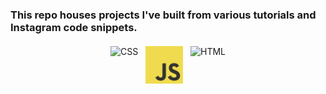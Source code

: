 ### This repo houses projects I've built from various tutorials and Instagram code snippets.

<p align="center">
<img src="https://freeiconshop.com/wp-content/uploads/edd/css-solid.png" alt="CSS" height="60" style="vertical-align:top; margin:4px">
<img src="https://raw.githubusercontent.com/github/explore/80688e429a7d4ef2fca1e82350fe8e3517d3494d/topics/javascript/javascript.png" alt="Javascript" height="60" style="vertical-align:top; margin:4px">
<img src="https://freeiconshop.com/wp-content/uploads/edd/html-solid.png" alt="HTML" height="60" style="vertical-align:top; margin:4px">
</p>
